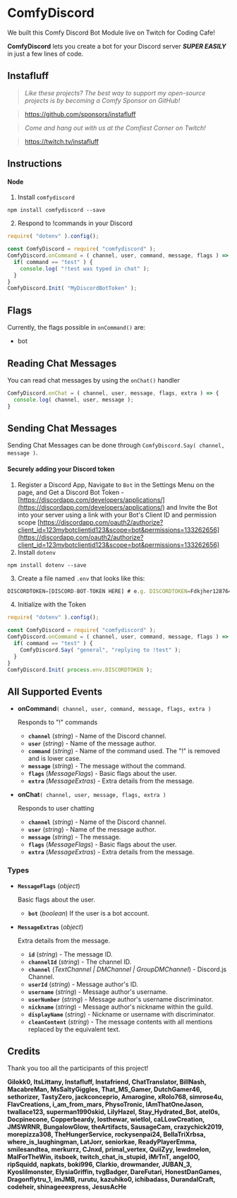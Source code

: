 # ComfyDiscord
We built this Comfy Discord Bot Module live on Twitch for Coding Cafe!

**ComfyDiscord** lets you create a bot for your Discord server ***SUPER EASILY*** in just a few lines of code.

## Instafluff ##
> *Like these projects? The best way to support my open-source projects is by becoming a Comfy Sponsor on GitHub!*

> https://github.com/sponsors/instafluff

> *Come and hang out with us at the Comfiest Corner on Twitch!*

> https://twitch.tv/instafluff

## Instructions ##

#### Node
1. Install `comfydiscord`
```
npm install comfydiscord --save
```

2. Respond to !commands in your Discord
```javascript
require( "dotenv" ).config();

const ComfyDiscord = require( "comfydiscord" );
ComfyDiscord.onCommand = ( channel, user, command, message, flags ) => {
  if( command == "test" ) {
    console.log( "!test was typed in chat" );
  }
}
ComfyDiscord.Init( "MyDiscordBotToken" );
```

## Flags ##

Currently, the flags possible in `onCommand()` are:

- bot

## Reading Chat Messages ##

You can read chat messages by using the `onChat()` handler

```javascript
ComfyDiscord.onChat = ( channel, user, message, flags, extra ) => {
  console.log( channel, user, message );
}
```

## Sending Chat Messages ##

Sending Chat Messages can be done through `ComfyDiscord.Say( channel, message )`.

#### Securely adding your Discord token
1. Register a Discord App, Navigate to `Bot` in the Settings Menu on the page, and Get a Discord Bot Token - [https://discordapp.com/developers/applications/](https://discordapp.com/developers/applications/)
and Invite the Bot into your server using a link with your Bot's Client ID and permission scope [https://discordapp.com/oauth2/authorize?client_id=123mybotclientid123&scope=bot&permissions=133262656](https://discordapp.com/oauth2/authorize?client_id=123mybotclientid123&scope=bot&permissions=133262656)
2. Install `dotenv`
```
npm install dotenv --save
```
3. Create a file named `.env` that looks like this:
```javascript
DISCORDTOKEN=[DISCORD-BOT-TOKEN HERE] # e.g. DISCORDTOKEN=Fdkjher128764Da3B
```
4. Initialize with the Token
```javascript
require( "dotenv" ).config();

const ComfyDiscord = require( "comfydiscord" );
ComfyDiscord.onCommand = ( channel, user, command, message, flags ) => {
  if( command == "test" ) {
    ComfyDiscord.Say( "general", "replying to !test" );
  }
}
ComfyDiscord.Init( process.env.DISCORDTOKEN );
```

## All Supported Events ##

- **onCommand**`( channel, user, command, message, flags, extra )`

  Responds to "!" commands

  - **`channel`** (_string_) - Name of the Discord channel.
  - **`user`** (_string_) - Name of the message author.
  - **`command`** (_string_) - Name of the command used. The "!" is removed
  and is lower case.
  - **`message`** (_string_) - The message without the command.
  - **`flags`** (_MessageFlags_) - Basic flags about the user.
  - **`extra`** (_MessageExtras_) - Extra details from the message.

- **onChat**`( channel, user, message, flags, extra )`

  Responds to user chatting

  - **`channel`** (_string_) - Name of the Discord channel.
  - **`user`** (_string_) - Name of the message author.
  - **`message`** (_string_) - The message.
  - **`flags`** (_MessageFlags_) - Basic flags about the user.
  - **`extra`** (_MessageExtras_) - Extra details from the message.

### Types ###

- **`MessageFlags`** (_object_)

  Basic flags about the user.

  - **`bot`** (_boolean_) If the user is a bot account.

- **`MessageExtras`** (_object_)

  Extra details from the message.

  - **`id`** (_string_) - The message ID.
  - **`channelId`** (_string_) - The channel ID.
  - **`channel`** (_TextChannel | DMChannel | GroupDMChannel_) - Discord.js
  Channel.
  - **`userId`** (_string_) - Message author's ID.
  - **`username`** (_string_) - Message author's username.
  - **`userNumber`** (_string_) - Message author's username discriminator.
  - **`nickname`** (_string_) - Message author's nickname within the guild.
  - **`displayName`** (_string_) - Nickname or username with discriminator.
  - **`cleanContent`** (_string_) - The message contents with all mentions
  replaced by the equivalent text.

## Credits ##
Thank you too all the participants of this project!

**Gilokk0, ItsLittany, Instafluff, Instafriend, ChatTranslator, BillNash, MacabreMan, MsSaltyGiggles, That_MS_Gamer, DutchGamer46, sethorizer, TastyZero, jackconceprio, Amarogine, xRolo768, simrose4u, FlavCreations, i_am_from_mars, PhysoTronic, IAmThatOneJason, twallace123, superman1990skid, LilyHazel, Stay_Hydrated_Bot, atel0s, Docpinecone, Copperbeardy, losthewar, wietlol, caLLowCreation, JMSWRNR, BungalowGlow, theArtifacts, SausageCam, crazychick2019, morepizza308, TheHungerService, rockysenpai24, BellaTriXrbsa, where_is_laughingman, LatJorr, seniorkae, ReadyPlayerEmma, smilesandtea, merkurrz, CJnxd, primal_vertex, QuiiZyy, lewdmelon, MalForTheWin, itsboek, twitch_chat_is_stupid, iMrTnT, angel0O, ripSquidd, napkats, boki996, Clarkio, drowmander, JUBAN_3, Kyoslilmonster, ElysiaGriffin, tvgBadger, DareFutari, HonestDanGames, Dragonflytru_1, imJMB, rurutu, kazuhiko0, ichibadass, DurandalCraft, codeheir, shinageeexpress, JesusAcHe**
